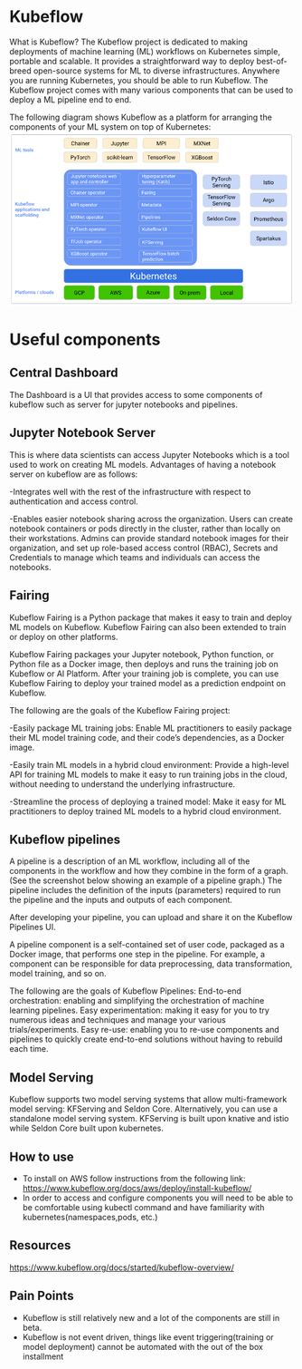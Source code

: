 # Kubeflow

What is Kubeflow?
The Kubeflow project is dedicated to making deployments of machine learning (ML) workflows on Kubernetes simple, portable and scalable. It provides a straightforward way to deploy best-of-breed open-source systems for ML to diverse infrastructures. Anywhere you are running Kubernetes, you should be able to run Kubeflow. The Kubeflow project comes with many
various components that can be used to deploy a ML pipeline end to end.

The following diagram shows Kubeflow as a platform for arranging the components of your ML system on top of Kubernetes:
![Fig 1: Kubeflow](/content/kubeflow/kubeflow.PNG)

# Useful components
## Central Dashboard
The Dashboard is a UI that provides access to some components of kubeflow such as server for jupyter notebooks and pipelines.

## Jupyter Notebook Server
This is where data scientists can access Jupyter Notebooks which is a tool used to work on creating ML models. Advantages of having a notebook server on kubeflow are as follows:

-Integrates well with the rest of the infrastructure with respect to authentication and access control.

-Enables easier notebook sharing across the organization. Users can create notebook containers or pods directly in the cluster, rather than locally on their workstations. Admins can provide standard notebook images for their organization, and set up role-based access control (RBAC), Secrets and Credentials to manage which teams and individuals can access the notebooks.

## Fairing
Kubeflow Fairing is a Python package that makes it easy to train and deploy ML models on Kubeflow. Kubeflow Fairing can also been extended to train or deploy on other platforms. 

Kubeflow Fairing packages your Jupyter notebook, Python function, or Python file as a Docker image, then deploys and runs the training job on Kubeflow or AI Platform. After your training job is complete, you can use Kubeflow Fairing to deploy your trained model as a prediction endpoint on Kubeflow.

The following are the goals of the Kubeflow Fairing project:

-Easily package ML training jobs: Enable ML practitioners to easily package their ML model training code, and their code’s dependencies, as a Docker image.

-Easily train ML models in a hybrid cloud environment: Provide a high-level API for training ML models to make it easy to run training jobs in the cloud, without needing to understand the underlying infrastructure.

-Streamline the process of deploying a trained model: Make it easy for ML practitioners to deploy trained ML models to a hybrid cloud environment.

## Kubeflow pipelines
A pipeline is a description of an ML workflow, including all of the components in the workflow and how they combine in the form of a graph. (See the screenshot below showing an example of a pipeline graph.) The pipeline includes the definition of the inputs (parameters) required to run the pipeline and the inputs and outputs of each component.

After developing your pipeline, you can upload and share it on the Kubeflow Pipelines UI.

A pipeline component is a self-contained set of user code, packaged as a Docker image, that performs one step in the pipeline. For example, a component can be responsible for data preprocessing, data transformation, model training, and so on.

The following are the goals of Kubeflow Pipelines:
End-to-end orchestration: enabling and simplifying the orchestration of machine learning pipelines.
Easy experimentation: making it easy for you to try numerous ideas and techniques and manage your various trials/experiments.
Easy re-use: enabling you to re-use components and pipelines to quickly create end-to-end solutions without having to rebuild each time.

## Model Serving
Kubeflow supports two model serving systems that allow multi-framework model serving: KFServing and Seldon Core. Alternatively, you can use a standalone model serving system.
KFServing is built upon knative and istio while Seldon Core built upon kubernetes.

## How to use 
- To install on AWS follow instructions from the following link: https://www.kubeflow.org/docs/aws/deploy/install-kubeflow/
- In order to access and configure components you will need to be able to be comfortable using kubectl command and have familiarity with kubernetes(namespaces,pods, etc.)


## Resources 
https://www.kubeflow.org/docs/started/kubeflow-overview/


## Pain Points 
- Kubeflow is still relatively new and a lot of the components are still in beta.
- Kubeflow is not event driven, things like event triggering(training or model deployment) cannot be automated with the out of the box installment
